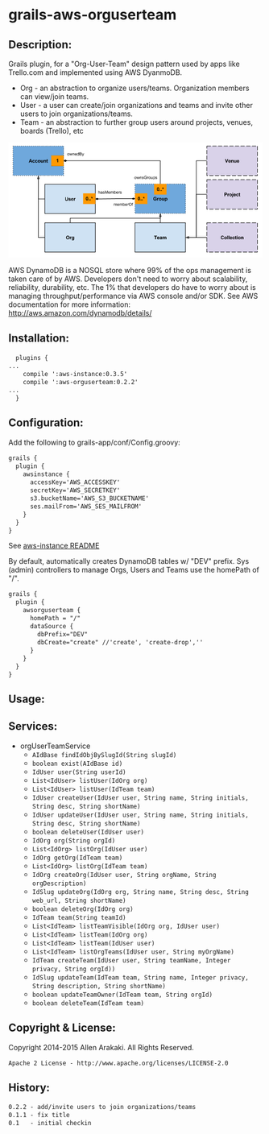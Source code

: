 # grails-aws-orguserteam

Description:
--------------
Grails plugin, for a "Org-User-Team" design pattern used by apps like Trello.com and implemented using AWS DyanmoDB.

* Org - an abstraction to organize users/teams.  Organization members can view/join teams.
* User - a user can create/join organizations and teams and invite other users to join organizations/teams.
* Team - an abstraction to further group users around projects, venues, boards (Trello), etc

![Class Diagram](/grails-app/assets/images/OrgUserTeam.png?raw=true "Class Diagram")

AWS DynamoDB is a NOSQL store where 99% of the ops management is taken care of by AWS.  Developers don't need to worry about
scalability, reliability, durability, etc.  The 1% that developers do have to worry about is managing throughput/performance via
AWS console and/or SDK.  See AWS documentation for more information: http://aws.amazon.com/dynamodb/details/

Installation:
--------------
```
  plugins {
...
    compile ':aws-instance:0.3.5'
    compile ':aws-orguserteam:0.2.2'
...
  }
```

Configuration:
--------------
Add the following to grails-app/conf/Config.groovy:
```
grails {
  plugin {
    awsinstance {
      accessKey='AWS_ACCESSKEY'
      secretKey='AWS_SECRETKEY'
      s3.bucketName='AWS_S3_BUCKETNAME'
      ses.mailFrom='AWS_SES_MAILFROM'
    }
  }
}
```
See <a href="https://github.com/ikakara-team/grails-aws-instance">aws-instance README</a>

By default, automatically creates DynamoDB tables w/ "DEV" prefix.  Sys (admin) controllers to manage
Orgs, Users and Teams use the homePath of "/".
```
grails {
  plugin {
    awsorguserteam {
      homePath = "/"
      dataSource {
        dbPrefix="DEV"
        dbCreate="create" //'create', 'create-drop',''
      }
    }
  }
}
```

Usage:
--------------

Services:
--------------
* orgUserTeamService
  * ```AIdBase findIdObjBySlugId(String slugId)```
  * ```boolean exist(AIdBase id)```
  * ```IdUser user(String userId)```
  * ```List<IdUser> listUser(IdOrg org)```
  * ```List<IdUser> listUser(IdTeam team)```
  * ```IdUser createUser(IdUser user, String name, String initials, String desc, String shortName)```
  * ```IdUser updateUser(IdUser user, String name, String initials, String desc, String shortName)```
  * ```boolean deleteUser(IdUser user)```
  * ```IdOrg org(String orgId)```
  * ```List<IdOrg> listOrg(IdUser user)```
  * ```IdOrg getOrg(IdTeam team)```
  * ```List<IdOrg> listOrg(IdTeam team)```
  * ```IdOrg createOrg(IdUser user, String orgName, String orgDescription)```
  * ```IdSlug updateOrg(IdOrg org, String name, String desc, String web_url, String shortName)```
  * ```boolean deleteOrg(IdOrg org)```
  * ```IdTeam team(String teamId)```
  * ```List<IdTeam> listTeamVisible(IdOrg org, IdUser user)```
  * ```List<IdTeam> listTeam(IdOrg org)```
  * ```List<IdTeam> listTeam(IdUser user)```
  * ```List<IdTeam> listOrgTeams(IdUser user, String myOrgName)```
  * ```IdTeam createTeam(IdUser user, String teamName, Integer privacy, String orgId))```
  * ```IdSlug updateTeam(IdTeam team, String name, Integer privacy, String description, String shortName)```
  * ```boolean updateTeamOwner(IdTeam team, String orgId)```
  * ```boolean deleteTeam(IdTeam team)```

Copyright & License:
--------------
Copyright 2014-2015 Allen Arakaki.  All Rights Reserved.

```
Apache 2 License - http://www.apache.org/licenses/LICENSE-2.0
```

History:
--------------
```
0.2.2 - add/invite users to join organizations/teams
0.1.1 - fix title
0.1   - initial checkin
```